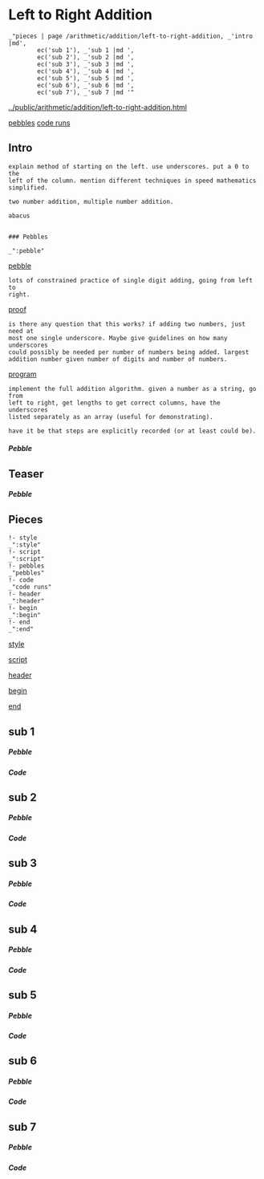# Left to Right Addition

    _"pieces | page /arithmetic/addition/left-to-right-addition, _'intro |md',
            ec('sub 1'), _'sub 1 |md ',
            ec('sub 2'), _'sub 2 |md ',
            ec('sub 3'), _'sub 3 |md ',
            ec('sub 4'), _'sub 4 |md ',
            ec('sub 5'), _'sub 5 |md ',
            ec('sub 6'), _'sub 6 |md ',
            ec('sub 7'), _'sub 7 |md '"

[../public/arithmetic/addition/left-to-right-addition.html](# "save:")

[pebbles](#pebble "h5: | .join \n")
[code runs](#code "h5: | .join \n")

## Intro

    explain method of starting on the left. use underscores. put a 0 to the
    left of the column. mention different techniques in speed mathematics
    simplified. 

    two number addition, multiple number addition. 

    abacus


    ### Pebbles

    _":pebble"

[pebble]()

    lots of constrained practice of single digit adding, going from left to
    right. 

[proof]()

    is there any question that this works? if adding two numbers, just need at
    most one single underscore. Maybe give guidelines on how many underscores
    could possibly be needed per number of numbers being added. largest
    addition number given number of digits and number of numbers. 

[program]()

    implement the full addition algorithm. given a number as a string, go from
    left to right, get lengths to get correct columns, have the underscores
    listed separately as an array (useful for demonstrating). 

    have it be that steps are explicitly recorded (or at least could be). 


##### Pebble

## Teaser

##### Pebble

## Pieces

    !- style
    _":style"
    !- script
    _":script"
    !- pebbles
    _"pebbles"
    !- code
    _"code runs"
    !- header
    _":header"
    !- begin
    _":begin"
    !- end
    _":end"



[style]() 

[script]()

[header]()

[begin]()

[end]()

## sub 1




##### Pebble


##### Code


## sub 2




##### Pebble


##### Code


## sub 3




##### Pebble


##### Code


## sub 4




##### Pebble


##### Code


## sub 5




##### Pebble


##### Code


## sub 6




##### Pebble


##### Code


## sub 7




##### Pebble


##### Code


